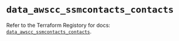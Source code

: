 # `data_awscc_ssmcontacts_contacts`

Refer to the Terraform Registory for docs: [`data_awscc_ssmcontacts_contacts`](https://registry.terraform.io/providers/hashicorp/awscc/0.70.0/docs/data-sources/ssmcontacts_contacts).
